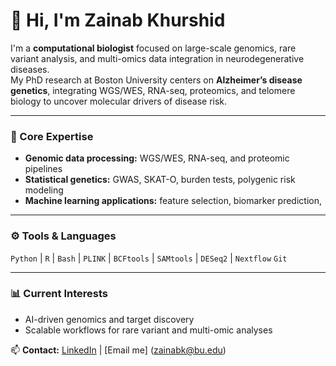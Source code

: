 # 👋 Hi, I'm Zainab Khurshid

I'm a **computational biologist** focused on large-scale genomics, rare variant analysis, and multi-omics data integration in neurodegenerative diseases.  
My PhD research at Boston University centers on **Alzheimer’s disease genetics**, integrating WGS/WES, RNA-seq, proteomics, and telomere biology to uncover molecular drivers of disease risk.

---

### 🧬 Core Expertise
- **Genomic data processing:** WGS/WES, RNA-seq, and proteomic pipelines  
- **Statistical genetics:** GWAS, SKAT-O, burden tests, polygenic risk modeling  
- **Machine learning applications:** feature selection, biomarker prediction,   
---

### ⚙️ Tools & Languages
`Python` | `R` | `Bash` | `PLINK` | `BCFtools` | `SAMtools` | `DESeq2` | `Nextflow`  `Git`

---

### 📊 Current Interests
- AI-driven genomics and target discovery  
- Scalable workflows for rare variant and multi-omic analyses  
  




📫 **Contact:** [LinkedIn](https://linkedin.com/in/zainabkhurshid) | [Email me] (zainabk@bu.edu)
